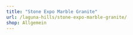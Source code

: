 ```yaml
---
title: "Stone Expo Marble Granite"
url: /laguna-hills/stone-expo-marble-granite/
shop: Allgemein
---
```

